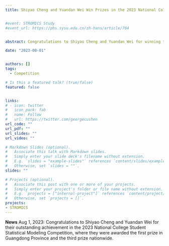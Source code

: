 ```yaml
---
title: Shiyao Cheng and Yuandan Wei Win Prizes in the 2023 National College Student Statistical Modeling Competition


#event: STROMICS Study
#event_url: https://phs.sysu.edu.cn/zh-hans/article/704


abstract: Congratulations to Shiyao Cheng and Yuandan Wei for winning the National College Student Statistical Modeling Competition in 2023 (first prize in Guangdong Province and third prize in China)

date: "2023-08-01"


authors: []
tags:
  - Competition

# Is this a featured talk? (true/false)
featured: false


links:
# - icon: twitter
#   icon_pack: fab
#   name: Follow
#   url: https://twitter.com/georgecushen
url_code: ""
url_pdf: ""
url_slides: ""
url_video: ""

# Markdown Slides (optional).
#   Associate this talk with Markdown slides.
#   Simply enter your slide deck's filename without extension.
#   E.g. `slides = "example-slides"` references `content/slides/example-slides.md`.
#   Otherwise, set `slides = ""`.
slides: ""

# Projects (optional).
#   Associate this post with one or more of your projects.
#   Simply enter your project's folder or file name without extension.
#   E.g. `projects = ["internal-project"]` references `content/project/deep-learning/index.md`.
#   Otherwise, set `projects = []`.
projects:
- STROMICS
---
```


**News** Aug 1, 2023: Congratulations to Shiyao Cheng and Yuandan Wei for their outstanding achievement in the 2023 National College Student Statistical Modeling Competition, where they were awarded the first prize in Guangdong Province and the third prize nationwide. 





